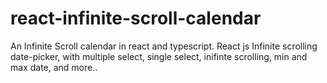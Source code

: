 # react-infinite-scroll-calendar
An Infinite Scroll calendar in react and typescript. React js Infinite scrolling date-picker, with multiple select, single select, inifinte scrolling, min and max date, and more..


